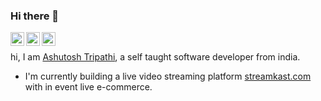 ### Hi there 👋

<a href="https://www.instagram.com/zero8.dev/">
  <img align="left" alt="Ashutosh's Instagram" width="22px" src="https://raw.githubusercontent.com/hussainweb/hussainweb/main/icons/instagram.png" />
</a>
<a href="https://twitter.com/zero8_dev">
  <img align="left" alt="Ashutosh's Twitter" width="22px" src="https://raw.githubusercontent.com/peterthehan/peterthehan/master/assets/twitter.svg" />
</a>
<a href="https://www.linkedin.com/in/itszero8/">
  <img align="left" alt="Ashutosh's LinkedIN" width="22px" src="https://raw.githubusercontent.com/peterthehan/peterthehan/master/assets/linkedin.svg" />
</a>
<br />

hi, I am [Ashutosh Tripathi](https://zero8.dev), a self taught software developer from india.

- I'm currently building a live video streaming platform [streamkast.com](https://streamkast.com) with in event live e-commerce.
